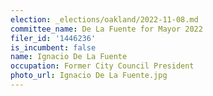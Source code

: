```yaml
---
election: _elections/oakland/2022-11-08.md
committee_name: De La Fuente for Mayor 2022
filer_id: '1446236'
is_incumbent: false
name: Ignacio De La Fuente
occupation: Former City Council President
photo_url: Ignacio De La Fuente.jpg
---
```

